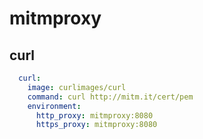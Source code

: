 # mitmproxy

## curl

```docker-compose.yml
  curl:
    image: curlimages/curl
    command: curl http://mitm.it/cert/pem
    environment:
      http_proxy: mitmproxy:8080
      https_proxy: mitmproxy:8080
```